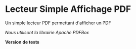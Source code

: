 # Lecteur Simple Affichage PDF

Un simple lecteur PDF permettant d'afficher un PDF

<i>Nous utilisont la librairie Apache PDFBox </i>

<b>Version de tests<b>
